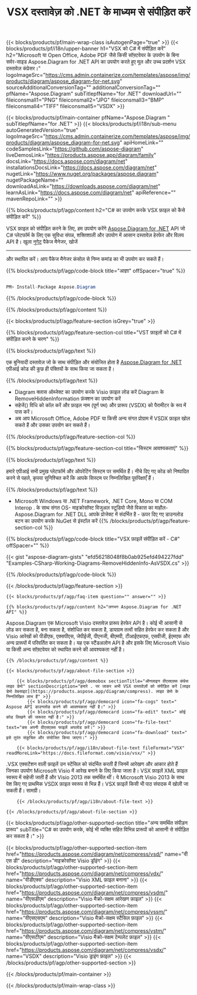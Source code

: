 ﻿---
title: VSX दस्तावेज़ को .NET के माध्यम से संपीड़ित करें 
weight: 3050
url: /hi/net/compress/vsx/ 
description: .NET Framework, .NET Core, Mono प्लेटफॉर्म पर vsx फ़ाइल को संपीड़ित करने के लिए C# स्रोत कोड।
---
{{< blocks/products/pf/main-wrap-class isAutogenPage="true" >}}
{{< blocks/products/pf/i18n/upper-banner h1="VSX को C# में संपीड़ित करें" h2="Microsoft या Open Office, Adobe PDF जैसे किसी सॉफ़्टवेयर के उपयोग के बिना सर्वर-साइड Aspose.Diagram for .NET API का उपयोग करते हुए मूल और उच्च प्रदर्शन VSX दस्तावेज़ कंप्रेसर।" logoImageSrc="https://cms.admin.containerize.com/templates/aspose/img/products/diagram/aspose_diagram-for-net.svg" sourceAdditionalConversionTag="" additionalConversionTag="" pfName="Aspose.Diagram" subTitlepfName="for .NET" downloadUrl="" fileiconsmall1="PNG" fileiconsmall2="JPG" fileiconsmall3="BMP" fileiconsmall4="TIFF" fileiconsmall5="VSDX" >}}

{{< blocks/products/pf/main-container pfName="Aspose.Diagram " subTitlepfName="for .NET" >}}
{{< blocks/products/pf/i18n/sub-menu autoGeneratedVersion="true" logoImageSrc="https://cms.admin.containerize.com/templates/aspose/img/products/diagram/aspose_diagram-for-net.svg" apiHomeLink="" codeSamplesLink="https://github.com/aspose-diagram" liveDemosLink="https://products.aspose.app/diagram/family" docsLink="https://docs.aspose.com/diagram/net" installationsDocsLink="https://docs.aspose.com/diagram/net" nugetLink="https://www.nuget.org/packages/aspose.diagram" nugetPackageName="" downloadAsLink="https://downloads.aspose.com/diagram/net" learnAsLink="https://docs.aspose.com/diagram/net" apiReference="" mavenRepoLink="" >}}

{{% blocks/products/pf/agp/content h2="C# का उपयोग करके VSX फ़ाइल को कैसे संपीड़ित करें" %}}

 VSX फ़ाइल को संपीड़ित करने के लिए, हम उपयोग करेंगे
 [Aspose.Diagram for .NET](https://products.aspose.com/diagram/net) 
 API जो C# प्लेटफॉर्म के लिए एक सुविधा संपन्न, शक्तिशाली और उपयोग में आसान दस्तावेज़ हेरफेर और विलय API है। खुला
 [नुगेट](https://www.nuget.org/packages/aspose.diagram) 
 पैकेज मैनेजर, खोजें
 ***** 
 और स्थापित करें। आप पैकेज मैनेजर कंसोल से निम्न कमांड का भी उपयोग कर सकते हैं।

{{% blocks/products/pf/agp/code-block title="आज्ञा" offSpacer="true" %}}

```cs

PM> Install-Package Aspose.Diagram


```

{{% /blocks/products/pf/agp/code-block %}}

{{% /blocks/products/pf/agp/content %}}

{{< blocks/products/pf/agp/feature-section isGrey="true" >}}

{{% blocks/products/pf/agp/feature-section-col title="VST फ़ाइलों को C# में संपीड़ित करने के चरण" %}}

{{% blocks/products/pf/agp/text %}}

 एक बुनियादी दस्तावेज़ जो के साथ संपीड़ित और संयोजित होता है
 [Aspose.Diagram for .NET](https://products.aspose.com/diagram/net) 
 एपीआई कोड की कुछ ही पंक्तियों के साथ किया जा सकता है।

{{% /blocks/products/pf/agp/text %}}

+ Diagram क्लास ऑब्जेक्ट का उपयोग करके Visio फ़ाइल लोड करें
Diagram के RemoveHiddenInformation फ़ंक्शन का उपयोग करें
+ सहेजें() विधि को कॉल करें और फ़ाइल नाम (पूर्ण पथ) और प्रारूप (VSDX) को पैरामीटर के रूप में पास करें।
+ अब आप Microsoft Office, Adobe PDF या किसी अन्य संगत प्रोग्राम में VSDX फ़ाइल खोल सकते हैं और उसका उपयोग कर सकते हैं।

{{% /blocks/products/pf/agp/feature-section-col %}}

{{% blocks/products/pf/agp/feature-section-col title="सिस्टम आवश्यकताएं" %}}

{{% blocks/products/pf/agp/text %}}

 हमारे एपीआई सभी प्रमुख प्लेटफॉर्म और ऑपरेटिंग सिस्टम पर समर्थित हैं। नीचे दिए गए कोड को निष्पादित करने से पहले, कृपया सुनिश्चित करें कि आपके सिस्टम पर निम्नलिखित पूर्वापेक्षाएँ हैं।

{{% /blocks/products/pf/agp/text %}}

- Microsoft Windows या .NET Framework, .NET Core, Mono या COM Interop . के साथ संगत OS- माइक्रोसॉफ्ट विजुअल स्टूडियो जैसे विकास का माहौल- Aspose.Diagram for .NET DLL आपके प्रोजेक्ट में संदर्भित है - ऊपर दिए गए डाउनलोड बटन का उपयोग करके NuGet से इंस्टॉल करें
{{% /blocks/products/pf/agp/feature-section-col %}}

{{% blocks/products/pf/agp/code-block title="VSX फ़ाइलें संपीड़ित करें - C#" offSpacer="" %}}

{{< gist "aspose-diagram-gists" "efd56218048f8b0ab925efd494227fdd" "Examples-CSharp-Working-Diagrams-RemoveHiddenInfo-AsVSDX.cs" >}}


{{% /blocks/products/pf/agp/code-block %}}

{{< /blocks/products/pf/agp/feature-section >}}

    {{< blocks/products/pf/agp/faq-item question="" answer="" >}}
 

<!-- aboutfile Starts -->

    {{% blocks/products/pf/agp/content h2="लगभग Aspose.Diagram for .NET API" %}}

 Aspose.Diagram एक Microsoft Visio दस्तावेज़ प्रारूप हेरफेर API है। कोई भी आसानी से लोड कर सकता है, बना सकता है, संशोधित कर सकता है, डायग्राम तत्वों सहित हेरफेर कर सकता है और Visio आरेखों को पीडीएफ, एक्सपीएस, जेपीईजी, पीएनजी, बीएमपी, टीआईएफएफ, एसवीजी, ईएमएफ और अन्य प्रारूपों में परिवर्तित कर सकता है। यह एक स्टैंडअलोन API है और इसके लिए Microsoft Visio या किसी अन्य सॉफ़्टवेयर को स्थापित करने की आवश्यकता नहीं है।  



    {{% /blocks/products/pf/agp/content %}}

    {{< blocks/products/pf/agp/about-file-section >}}

        {{< blocks/products/pf/agp/demobox sectionTitle="ऑनलाइन वीएसएक्स कंप्रेस लाइव डेमो" sectionDescription="हमारे . पर जाकर अभी VSX दस्तावेज़ों को संपीड़ित करें [लाइव डेमो वेबसाइट](https://products.aspose.app/diagram/compress). लाइव डेमो के निम्नलिखित लाभ हैं" >}}
            {{< blocks/products/pf/agp/democard icon="fa-cogs" text=" Aspose API डाउनलोड करने की आवश्यकता नहीं है।" >}}
            {{< blocks/products/pf/agp/democard icon="fa-edit" text=" कोई कोड लिखने की जरूरत नहीं है।" >}}
            {{< blocks/products/pf/agp/democard icon="fa-file-text" text="बस अपनी वीएसएक्स फाइलें अपलोड करें।" >}}
            {{< blocks/products/pf/agp/democard icon="fa-download" text=" इसे तुरंत संकुचित और संयोजित किया जाएगा।" >}}

        {{< blocks/products/pf/agp/i18n/about-file-text fileFormat="VSX" readMoreLink="https://docs.fileformat.com/visio/vsx/" >}}
.VSX एक्सटेंशन वाली फ़ाइलें उन स्टेंसिल को संदर्भित करती हैं जिनमें आरेखण और आकार होते हैं जिनका उपयोग Microsoft Visio में आरेख बनाने के लिए किया जाता है। VSX फ़ाइलें XML फ़ाइल स्वरूप में सहेजी जाती हैं और Visio 2013 तक समर्थित थीं। ये Microsoft Visio 2013 के साथ पेश किए गए प्राथमिक VSDX फ़ाइल स्वरूप से भिन्न हैं। VSX फ़ाइलें किसी भी पाठ संपादक में खोली जा सकती हैं। सामग्री। 

        {{< /blocks/products/pf/agp/i18n/about-file-text >}}

    {{< /blocks/products/pf/agp/about-file-section >}}

<!-- aboutfile Ends -->

{{< blocks/products/pf/agp/other-supported-section title="अन्य समर्थित संपीड़न प्रारूप" subTitle="C# का उपयोग करके, कोई भी व्यक्ति सहित विभिन्न प्रारूपों को आसानी से संपीड़ित कर सकता है।" >}}

{{< blocks/products/pf/agp/other-supported-section-item href="https://products.aspose.com/diagram/net/compress/vsd/" name="वी एस डी" description="माइक्रोसॉफ्ट Visio ड्रॉइंग" >}}
{{< blocks/products/pf/agp/other-supported-section-item href="https://products.aspose.com/diagram/net/compress/vdx/" name="वीडीएक्स" description="Visio XML फ़ाइल बनाना" >}}
{{< blocks/products/pf/agp/other-supported-section-item href="https://products.aspose.com/diagram/net/compress/vsdm/" name="वीएसडीएम" description="Visio मैक्रो-सक्षम आरेखण फ़ाइल" >}}
{{< blocks/products/pf/agp/other-supported-section-item href="https://products.aspose.com/diagram/net/compress/vssm/" name="वीएसएसएम" description="Visio मैक्रो-सक्षम स्टैंसिल फ़ाइल" >}}
{{< blocks/products/pf/agp/other-supported-section-item href="https://products.aspose.com/diagram/net/compress/vstm/" name="वीएसटीएम" description="Visio मैक्रो-सक्षम टेम्पलेट फ़ाइल" >}}
{{< blocks/products/pf/agp/other-supported-section-item href="https://products.aspose.com/diagram/net/compress/vsdx/" name="VSDX" description="Visio ड्राइंग फ़ाइल" >}}
{{< /blocks/products/pf/agp/other-supported-section >}}

{{< /blocks/products/pf/main-container >}}
    
{{< /blocks/products/pf/main-wrap-class >}}